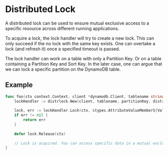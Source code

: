 # Distributed Lock
A distributed lock can be used to ensure mutual exclusive access to a specific resource across different running applications.

To acquire a lock, the lock handler will try to create a new lock. This can only succeed if the no lock with the same key exists.
One can overtake a lock (and refresh it) once a specified timeout is passed.

The lock handler can work on a table with only a Partition Key. Or on a table containing a Partition Key and Sort Key.
In the later case, one can argue that we can lock a specific partition on the DynamoDB table.

## Example
```go
func foo(ctx context.Context, client *dynamodb.Client, tablename string, partitionKey string) error {
	lockHandler := distrlock.New(client, tablename, partitionKey, distrlock.WithTimeout(time.Second))
	
	lock, err := lockHandler.Lock(ctx, &types.AttributeValueMemberS{Value: "partitionToLock"})
	if err != nil {
        return err
    }
	
	defer lock.Release(ctx)
	
	// Lock is acquired. You can access specific data in a mutual exclusive way
}
```
